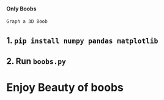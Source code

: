 #### Only Boobs

 `Graph a 3D Boob`
## 1. `pip install numpy pandas matplotlib`
## 2. Run `boobs.py`

# Enjoy Beauty of boobs
